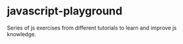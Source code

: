 # javascript-playground

Series of js exercises from different tutorials to learn and improve js knowledge.